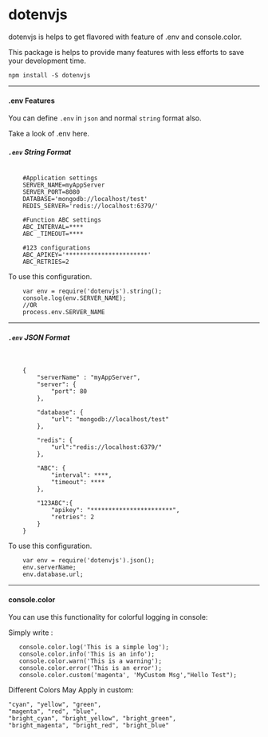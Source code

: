 # dotenvjs

dotenvjs is helps to get flavored with feature of .env and console.color.

This package is helps to provide many features with less efforts to save your development time.

`npm install -S dotenvjs`

------------------------------------------
#### .env Features

You can define `.env` in `json` and normal `string` format also.

Take a look of .env here.

##### `.env` String Format
```
    
    #Application settings
    SERVER_NAME=myAppServer
    SERVER_PORT=8080
    DATABASE='mongodb://localhost/test'
    REDIS_SERVER='redis://localhost:6379/'
    
    #Function ABC settings
    ABC_INTERVAL=****
    ABC _TIMEOUT=****
    
    #123 configurations
    ABC_APIKEY='***********************'
    ABC_RETRIES=2
```

To use this configuration. 

```
    var env = require('dotenvjs').string();
    console.log(env.SERVER_NAME);
    //OR
    process.env.SERVER_NAME
```
------------------------------------------
##### `.env` JSON Format

```


    {
        "serverName" : "myAppServer",
        "server": {
            "port": 80
        },
    
        "database": {
            "url": "mongodb://localhost/test"
        },
    
        "redis": {
            "url":"redis://localhost:6379/"
        },
    
        "ABC": {
            "interval": ****,
            "timeout": ****
        },
    
        "123ABC":{
            "apikey": "***********************",
            "retries": 2
        }
    }

```

To use this configuration.

```
    var env = require('dotenvjs').json();
    env.serverName;
    env.database.url;
```
    
------------------------------------------

#### console.color

You can use this functionality for colorful logging in console:
 
 Simply write :
 
 ```
    console.color.log('This is a simple log');
    console.color.info('This is an info');
    console.color.warn('This is a warning');
    console.color.error('This is an error');
    console.color.custom('magenta', 'MyCustom Msg',"Hello Test");
 ```
 
 Different Colors May Apply in custom:
 
    "cyan", "yellow", "green",
    "magenta", "red", "blue",
    "bright_cyan", "bright_yellow", "bright_green",
    "bright_magenta", "bright_red", "bright_blue"